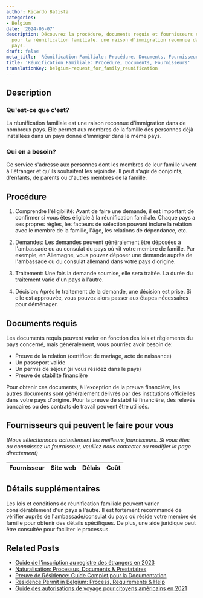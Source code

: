 ```yaml
---
author: Ricardo Batista
categories:
- Belgium
date: '2024-06-07'
description: Découvrez la procédure, documents requis et fournisseurs spécialisés
  pour la réunification familiale, une raison d'immigration reconnue dans de nombreux
  pays.
draft: false
meta_title: 'Réunification Familiale: Procédure, Documents, Fournisseurs'
title: 'Réunification Familiale: Procédure, Documents, Fournisseurs'
translationKey: belgium-request_for_family_reunification
---
```


## Description

### Qu'est-ce que c'est?
La réunification familiale est une raison reconnue d'immigration dans de nombreux pays. Elle permet aux membres de la famille des personnes déjà installées dans un pays donné d'immigrer dans le même pays.

### Qui en a besoin?
Ce service s'adresse aux personnes dont les membres de leur famille vivent à l'étranger et qu'ils souhaitent les rejoindre. Il peut s'agir de conjoints, d'enfants, de parents ou d'autres membres de la famille.

## Procédure

1. Comprendre l'éligibilité: Avant de faire une demande, il est important de confirmer si vous êtes éligible à la réunification familiale. Chaque pays a ses propres règles, les facteurs de sélection pouvant inclure la relation avec le membre de la famille, l'âge, les relations de dépendance, etc.

2. Demandes: Les demandes peuvent généralement être déposées à l'ambassade ou au consulat du pays où vit votre membre de famille. Par exemple, en Allemagne, vous pouvez déposer une demande auprès de l'ambassade ou du consulat allemand dans votre pays d'origine.

3. Traitement: Une fois la demande soumise, elle sera traitée. La durée du traitement varie d'un pays à l'autre.

4. Décision: Après le traitement de la demande, une décision est prise. Si elle est approuvée, vous pouvez alors passer aux étapes nécessaires pour déménager.

## Documents requis
Les documents requis peuvent varier en fonction des lois et règlements du pays concerné, mais généralement, vous pourriez avoir besoin de:

- Preuve de la relation (certificat de mariage, acte de naissance)
- Un passeport valide
- Un permis de séjour (si vous résidez dans le pays)
- Preuve de stabilité financière

Pour obtenir ces documents, à l'exception de la preuve financière, les autres documents sont généralement délivrés par des institutions officielles dans votre pays d'origine. Pour la preuve de stabilité financière, des relevés bancaires ou des contrats de travail peuvent être utilisés.

## Fournisseurs qui peuvent le faire pour vous

_(Nous sélectionnons actuellement les meilleurs fournisseurs. Si vous êtes ou connaissez un fournisseur, veuillez nous contacter ou modifier la page directement)_

| Fournisseur     |     Site web    |     Délais       |       Coût       |
| --------------- | --------------- |  :-------------: | :-------------: |

## Détails supplémentaires
Les lois et conditions de réunification familiale peuvent varier considérablement d'un pays à l'autre. Il est fortement recommandé de vérifier auprès de l'ambassade/consulat du pays où réside votre membre de famille pour obtenir des détails spécifiques. De plus, une aide juridique peut être consultée pour faciliter le processus.


## Related Posts

- [Guide de l'inscription au registre des étrangers en 2023](https://tramitit.com/fr/guides/belgium/inscription_dans_le_registre_des_etrangers/)
- [Naturalisation: Processus, Documents & Prestataires](https://tramitit.com/fr/guides/belgium/demande_de_naturalisation/)
- [Preuve de Résidence: Guide Complet pour la Documentation](https://tramitit.com/fr/guides/belgium/demande_de_certificat_de_residence/)
- [Residence Permit in Belgium: Process, Requirements & Help](https://tramitit.com/fr/guides/belgium/demande_de_titre_de_sejour/)
- [Guide des autorisations de voyage pour citoyens américains en 2021](https://tramitit.com/fr/guides/belgium/demande_dautorisation_de_voyage/)